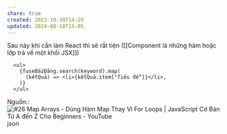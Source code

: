 ```yaml
---
share: true
created: 2023-10-30T14:29
updated: 2024-08-18T15:05
---
```

Sau này khi cần làm React thì sẽ rất tiện ([[Component là những hàm hoặc lớp trả về một khối JSX]]) 
```tsx
  <ul>
	{fuseBàiĐăng.search(keyword).map(
	  (kếtQuả) => <li>{kếtQuả.item["Tiêu đề"]}</li>,
	)}
  </ul>
```
Nguồn:: ![#26 Map Arrays - Dùng Hàm Map Thay Vì For Loops | JavaScript Cơ Bản Từ A đến Z Cho Beginners - YouTube](https://youtu.be/2oyyugWmGMk?si=D2Z6kXOTWegDLElg&t=460)json